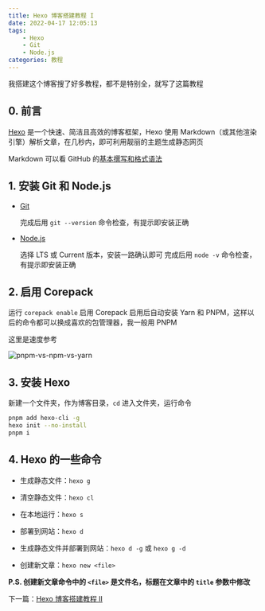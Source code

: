 ```yaml
---
title: Hexo 博客搭建教程 I
date: 2022-04-17 12:05:13
tags:
    - Hexo
    - Git
    - Node.js
categories: 教程
---
```


我搭建这个博客搜了好多教程，都不是特别全，就写了这篇教程

<!-- more -->

## 0. 前言

[Hexo](https://hexo.io) 是一个快速、简洁且高效的博客框架，Hexo 使用 Markdown（或其他渲染引擎）解析文章，在几秒内，即可利用靓丽的主题生成静态网页

Markdown 可以看 GitHub 的[基本撰写和格式语法](https://docs.github.com/zh/get-started/writing-on-github/getting-started-with-writing-and-formatting-on-github/basic-writing-and-formatting-syntax)

## 1. 安装 Git 和 Node.js

-   [Git](https://git-scm.com/downloads)

    完成后用 `git --version` 命令检查，有提示即安装正确

-   [Node.js](https://nodejs.org)

    选择 LTS 或 Current 版本，安装一路确认即可
    完成后用 `node -v` 命令检查，有提示即安装正确

## 2. 启用 Corepack

运行 `corepack enable` 启用 Corepack
启用后自动安装 Yarn 和 PNPM，这样以后的命令都可以换成喜欢的包管理器，我一般用 PNPM

这里是速度参考

![pnpm-vs-npm-vs-yarn](https://pnpm.io/img/benchmarks/alotta-files.svg)

## 3. 安装 Hexo

新建一个文件夹，作为博客目录，`cd` 进入文件夹，运行命令

```bash
pnpm add hexo-cli -g
hexo init --no-install
pnpm i
```

## 4. Hexo 的一些命令

-   生成静态文件：`hexo g`

-   清空静态文件：`hexo cl`

-   在本地运行：`hexo s`

-   部署到网站：`hexo d`

-   生成静态文件并部署到网站：`hexo d -g` 或 `hexo g -d`

-   创建新文章：`hexo new <file>`

**P.S. 创建新文章命令中的 `<file>` 是文件名，标题在文章中的 `title` 参数中修改**

下一篇：[Hexo 博客搭建教程 II](/2022/04/17/hexo-blog-2)
